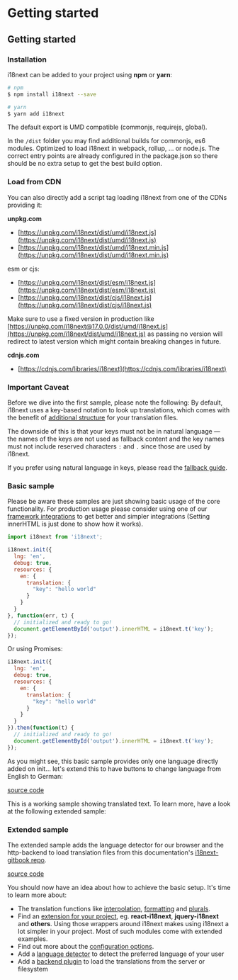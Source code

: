 # Getting started

## Getting started

### Installation

i18next can be added to your project using **npm** or **yarn**:

```bash
# npm
$ npm install i18next --save

# yarn
$ yarn add i18next
```

The default export is UMD compatible \(commonjs, requirejs, global\).

In the `/dist` folder you may find additional builds for commonjs, es6 modules. Optimized to load i18next in webpack, rollup, ... or node.js. The correct entry points are already configured in the package.json so there should be no extra setup to get the best build option.

### Load from CDN

You can also directly add a script tag loading i18next from one of the CDNs providing it:

**unpkg.com**

* [https://unpkg.com/i18next/dist/umd/i18next.js](https://unpkg.com/i18next/dist/umd/i18next.js)
* [https://unpkg.com/i18next/dist/umd/i18next.min.js](https://unpkg.com/i18next/dist/umd/i18next.min.js)

esm or cjs:

* [https://unpkg.com/i18next/dist/esm/i18next.js](https://unpkg.com/i18next/dist/esm/i18next.js)
* [https://unpkg.com/i18next/dist/cjs/i18next.js](https://unpkg.com/i18next/dist/cjs/i18next.js)

Make sure to use a fixed version in production like [https://unpkg.com/i18next@17.0.0/dist/umd/i18next.js](https://unpkg.com/i18next/dist/umd/i18next.js) as passing no version will redirect to latest version which might contain breaking changes in future.

**cdnjs.com**

* [https://cdnjs.com/libraries/i18next](https://cdnjs.com/libraries/i18next)

### Important Caveat

Before we dive into the first sample, please note the following: By default, i18next uses a key-based notation to look up translations, which comes with the benefit of [additional structure](../translation-function/essentials.md) for your translation files.

The downside of this is that your keys must not be in natural language — the names of the keys are not used as fallback content and the key names must not include reserved characters `:` and `.` since those are used by i18next.

If you prefer using natural language in keys, please read the [fallback guide](../principles/fallback.md#key-fallback).

### Basic sample

Please be aware these samples are just showing basic usage of the core functionality. For production usage please consider using one of our [framework integrations](supported-frameworks.md) to get better and simpler integrations \(Setting innerHTML is just done to show how it works\).

```javascript
import i18next from 'i18next';

i18next.init({
  lng: 'en',
  debug: true,
  resources: {
    en: {
      translation: {
        "key": "hello world"
      }
    }
  }
}, function(err, t) {
  // initialized and ready to go!
  document.getElementById('output').innerHTML = i18next.t('key');
});
```

Or using Promises:

```javascript
i18next.init({
  lng: 'en',
  debug: true,
  resources: {
    en: {
      translation: {
        "key": "hello world"
      }
    }
  }
}).then(function(t) {
  // initialized and ready to go!
  document.getElementById('output').innerHTML = i18next.t('key');
});
```

As you might see, this basic sample provides only one language directly added on init… let's extend this to have buttons to change language from English to German:

[source code](https://jsfiddle.net/jamuhl/dvk0e8a9/#tabs=js,result,html)

This is a working sample showing translated text. To learn more, have a look at the following extended sample:

### Extended sample

The extended sample adds the language detector for our browser and the http-backend to load translation files from this documentation's [i18next-gitbook repo](https://github.com/i18next/i18next-gitbook/tree/master/locales).

[source code](https://jsfiddle.net/jamuhl/ferfywyf/#tabs=js,result,html)

You should now have an idea about how to achieve the basic setup. It's time to learn more about:

* The translation functions like [interpolation](../translation-function/interpolation.md), [formatting](../translation-function/formatting.md) and [plurals](../translation-function/plurals.md).
* Find an [extension for your project](supported-frameworks.md), eg. **react-i18next**, **jquery-i18next** and **others**. Using those wrappers around i18next makes using i18next a lot simpler in your project. Most of such modules come with extended examples.
* Find out more about the [configuration options](configuration-options.md).
* Add a [language detector](plugins-and-utils.md) to detect the preferred language of your user
* Add a [backend plugin](plugins-and-utils.md) to load the translations from the server or filesystem

